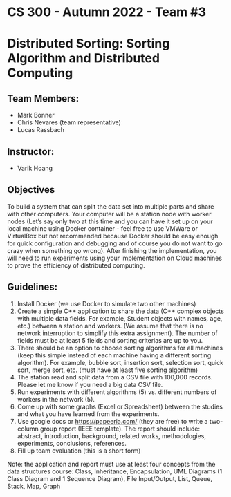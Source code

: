 # CS 300 - Autumn 2022 - Team #3
# Distributed Sorting: Sorting Algorithm and Distributed Computing

## Team Members:
- Mark Bonner
- Chris Nevares (team representative)
- Lucas Rassbach

## Instructor:
- Varik Hoang

## Objectives

To build a system that can split the data set into multiple parts and share with other computers. Your computer will be a station node with worker nodes (Let’s say only two at this time and you can have it set up on your local machine using Docker container - feel free to use VMWare or VirtualBox but not recommended because Docker should be easy enough for quick configuration and debugging and of course you do not want to go crazy when something go wrong). After finishing the implementation, you will need to run experiments using your implementation on Cloud machines to prove the efficiency of distributed computing.

## Guidelines:

1. Install Docker (we use Docker to simulate two other machines)
2. Create a simple C++ application to share the data (C++ complex objects with multiple data fields. For example, Student objects with names, age, etc.) between a station and workers. (We assume that there is no network interruption to simplify this extra assignment). The number of fields must be at least 5 fields and sorting criterias are up to you.
3. There should be an option to choose sorting algorithms for all machines (keep this simple instead of each machine having a different sorting algorithm). For example, bubble sort, insertion sort, selection sort, quick sort, merge sort, etc. (must have at least five sorting algorithm)
4. The station read and split data from a CSV file with 100,000 records. Please let me know if you need a big data CSV file.
5. Run experiments with different algorithms (5) vs. different numbers of workers in the network (5).
6. Come up with some graphs (Excel or Spreadsheet) between the studies and what you have learned from the experiments.
7. Use google docs or https://papeeria.com/ (they are free) to write a two-column group report (IEEE template). The report should include: abstract, introduction, background, related works, methodologies, experiments, conclusions, references.
8. Fill up team evaluation (this is a short form)

Note: the application and report must use at least four concepts from the data structures course: Class, Inheritance, Encapsulation, UML Diagrams (1 Class Diagram and 1 Sequence Diagram), File Input/Output, List, Queue, Stack, Map, Graph
